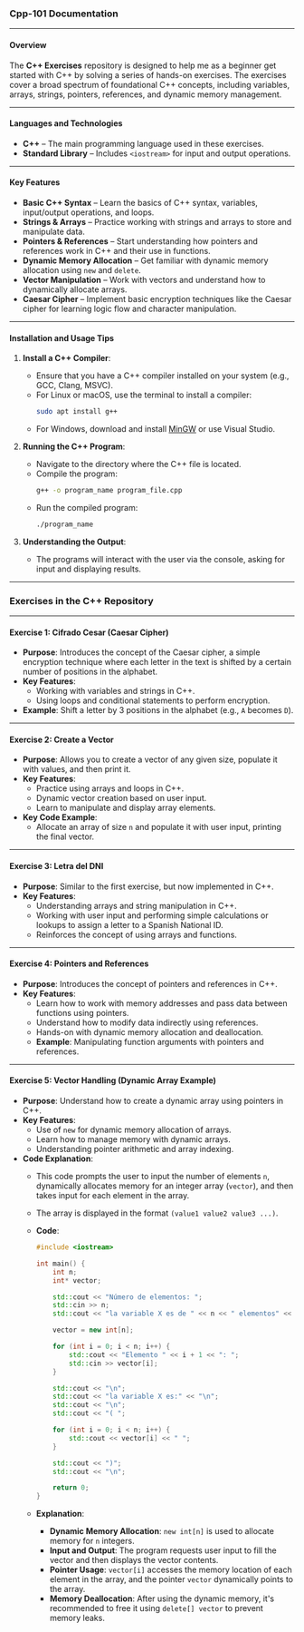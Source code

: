 ### **Cpp-101 Documentation**

---

#### **Overview**
The **C++ Exercises** repository is designed to help me as a beginner get started with C++ by solving a series of hands-on exercises. The exercises cover a broad spectrum of foundational C++ concepts, including variables, arrays, strings, pointers, references, and dynamic memory management.

---

#### **Languages and Technologies**
- **C++** – The main programming language used in these exercises.
- **Standard Library** – Includes `<iostream>` for input and output operations.

---

#### **Key Features**
- **Basic C++ Syntax** – Learn the basics of C++ syntax, variables, input/output operations, and loops.
- **Strings & Arrays** – Practice working with strings and arrays to store and manipulate data.
- **Pointers & References** – Start understanding how pointers and references work in C++ and their use in functions.
- **Dynamic Memory Allocation** – Get familiar with dynamic memory allocation using `new` and `delete`.
- **Vector Manipulation** – Work with vectors and understand how to dynamically allocate arrays.
- **Caesar Cipher** – Implement basic encryption techniques like the Caesar cipher for learning logic flow and character manipulation.

---

#### **Installation and Usage Tips**
1. **Install a C++ Compiler**:
   - Ensure that you have a C++ compiler installed on your system (e.g., GCC, Clang, MSVC).
   - For Linux or macOS, use the terminal to install a compiler:
     ```bash
     sudo apt install g++
     ```
   - For Windows, download and install [MinGW](http://www.mingw.org/) or use Visual Studio.

2. **Running the C++ Program**:
   - Navigate to the directory where the C++ file is located.
   - Compile the program:
     ```bash
     g++ -o program_name program_file.cpp
     ```
   - Run the compiled program:
     ```bash
     ./program_name
     ```

3. **Understanding the Output**:
   - The programs will interact with the user via the console, asking for input and displaying results.

---

### **Exercises in the C++ Repository**

---

#### **Exercise 1: Cifrado Cesar (Caesar Cipher)**
- **Purpose**: Introduces the concept of the Caesar cipher, a simple encryption technique where each letter in the text is shifted by a certain number of positions in the alphabet.
- **Key Features**: 
   - Working with variables and strings in C++.
   - Using loops and conditional statements to perform encryption.
- **Example**: Shift a letter by 3 positions in the alphabet (e.g., `A` becomes `D`).

---

#### **Exercise 2: Create a Vector**
- **Purpose**: Allows you to create a vector of any given size, populate it with values, and then print it.
- **Key Features**: 
   - Practice using arrays and loops in C++.
   - Dynamic vector creation based on user input.
   - Learn to manipulate and display array elements.
- **Key Code Example**:
   - Allocate an array of size `n` and populate it with user input, printing the final vector.
   
---

#### **Exercise 3: Letra del DNI**
- **Purpose**: Similar to the first exercise, but now implemented in C++.
- **Key Features**: 
   - Understanding arrays and string manipulation in C++.
   - Working with user input and performing simple calculations or lookups to assign a letter to a Spanish National ID.
   - Reinforces the concept of using arrays and functions.

---

#### **Exercise 4: Pointers and References**
- **Purpose**: Introduces the concept of pointers and references in C++.
- **Key Features**: 
   - Learn how to work with memory addresses and pass data between functions using pointers.
   - Understand how to modify data indirectly using references.
   - Hands-on with dynamic memory allocation and deallocation.
   - **Example**: Manipulating function arguments with pointers and references.

---

#### **Exercise 5: Vector Handling (Dynamic Array Example)**
- **Purpose**: Understand how to create a dynamic array using pointers in C++.
- **Key Features**:
   - Use of `new` for dynamic memory allocation of arrays.
   - Learn how to manage memory with dynamic arrays.
   - Understanding pointer arithmetic and array indexing.
- **Code Explanation**:
   - This code prompts the user to input the number of elements `n`, dynamically allocates memory for an integer array (`vector`), and then takes input for each element in the array.
   - The array is displayed in the format `(value1 value2 value3 ...)`.
   - **Code**:
     ```cpp
     #include <iostream>

     int main() {
         int n;
         int* vector;

         std::cout << "Número de elementos: ";
         std::cin >> n;
         std::cout << "la variable X es de " << n << " elementos" << "\n";

         vector = new int[n];

         for (int i = 0; i < n; i++) {
             std::cout << "Elemento " << i + 1 << ": ";
             std::cin >> vector[i];
         }

         std::cout << "\n";
         std::cout << "la variable X es:" << "\n";
         std::cout << "\n";
         std::cout << "( ";

         for (int i = 0; i < n; i++) {
             std::cout << vector[i] << " ";
         }

         std::cout << ")";
         std::cout << "\n";

         return 0;
     }
     ```

   - **Explanation**: 
     - **Dynamic Memory Allocation**: `new int[n]` is used to allocate memory for `n` integers.
     - **Input and Output**: The program requests user input to fill the vector and then displays the vector contents.
     - **Pointer Usage**: `vector[i]` accesses the memory location of each element in the array, and the pointer `vector` dynamically points to the array.
     - **Memory Deallocation**: After using the dynamic memory, it's recommended to free it using `delete[] vector` to prevent memory leaks.
